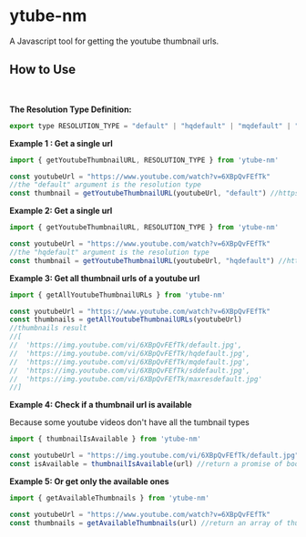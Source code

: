 # ytube-nm
A Javascript tool for getting the youtube thumbnail urls.


## How to Use
<br />

**The Resolution Type Definition:**
```javascript
export type RESOLUTION_TYPE = "default" | "hqdefault" | "mqdefault" | "sddefault" | "maxresdefault"
```

**Example 1 : Get a single url**
```javascript
import { getYoutubeThumbnailURL, RESOLUTION_TYPE } from 'ytube-nm'

const youtubeUrl = "https://www.youtube.com/watch?v=6XBpQvFEfTk"
//the "default" argument is the resolution type
const thumbnail = getYoutubeThumbnailURL(youtubeUrl, "default") //https://img.youtube.com/vi/6XBpQvFEfTk/default.jpg
```

**Example 2: Get a single url**
```javascript
import { getYoutubeThumbnailURL, RESOLUTION_TYPE } from 'ytube-nm'

const youtubeUrl = "https://www.youtube.com/watch?v=6XBpQvFEfTk"
//the "hqdefault" argument is the resolution type
const thumbnail = getYoutubeThumbnailURL(youtubeUrl, "hqdefault") //https://img.youtube.com/vi/6XBpQvFEfTk/hqdefault.jpg
```

**Example 3: Get all thumbnail urls of a youtube url**
```javascript
import { getAllYoutubeThumbnailURLs } from 'ytube-nm'

const youtubeUrl = "https://www.youtube.com/watch?v=6XBpQvFEfTk" 
const thumbnails = getAllYoutubeThumbnailURLs(youtubeUrl)
//thumbnails result
//[
//	'https://img.youtube.com/vi/6XBpQvFEfTk/default.jpg',
//	'https://img.youtube.com/vi/6XBpQvFEfTk/hqdefault.jpg',
//	'https://img.youtube.com/vi/6XBpQvFEfTk/mqdefault.jpg',
//	'https://img.youtube.com/vi/6XBpQvFEfTk/sddefault.jpg',
//	'https://img.youtube.com/vi/6XBpQvFEfTk/maxresdefault.jpg'
//]
```

**Example 4: Check if a thumbnail url is available**

Because some youtube videos don't have all the tumbnail types
```javascript
import { thumbnailIsAvailable } from 'ytube-nm'

const youtubeUrl = "https://img.youtube.com/vi/6XBpQvFEfTk/default.jpg" 
const isAvailable = thumbnailIsAvailable(url) //return a promise of boolean
```

**Example 5: Or get only the available ones**
```javascript
import { getAvailableThumbnails } from 'ytube-nm'

const youtubeUrl = "https://www.youtube.com/watch?v=6XBpQvFEfTk" 
const thumbnails = getAvailableThumbnails(url) //return an array of thumbnail url(s)
```
